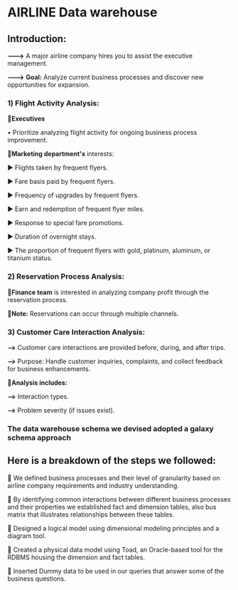 # AIRLINE Data warehouse

## Introduction:
**--->** A major airline company hires you to assist the executive management.

**--->**	**Goal:** Analyze current business processes and discover new opportunities for expansion.

### 1) Flight Activity Analysis:
🔸**Executives** 

• Prioritize analyzing flight activity for ongoing business process improvement.

🔸**Marketing department's** interests:

▶	Flights taken by frequent flyers.                                                                 

▶	Fare basis paid by frequent flyers.

▶ Frequency of upgrades by frequent flyers.                                                         

▶	Earn and redemption of frequent flyer miles.

▶	Response to special fare promotions.

▶	Duration of overnight stays.

▶	The proportion of frequent flyers with gold, platinum, aluminum, or titanium status.

### 2) Reservation Process Analysis:

🔸**Finance team** is interested in analyzing company profit through the reservation process.

🔸**Note:** Reservations can occur through multiple channels.

### 3) Customer Care Interaction Analysis:
**-->** Customer care interactions are provided before, during, and after trips.

**-->** Purpose: Handle customer inquiries, complaints, and collect feedback for business enhancements.

🔸**Analysis includes:**

**-->**	Interaction types.

**-->**	Problem severity (if issues exist).

### The data warehouse schema we devised adopted a **galaxy schema** approach

##  Here is a breakdown of the steps we followed:

 📌 We defined business processes and their level of granularity based on airline company requirements and industry understanding.

 📌 By identifying common interactions between different business processes and their properties we established fact and dimension tables, also bus matrix that illustrates relationships between these tables.

 📌 Designed a logical model using dimensional modeling principles and a diagram tool.
 
 📌 Created a physical data model using Toad, an Oracle-based tool for the RDBMS housing the dimension and fact tables.

 📌 Inserted Dummy data to be used in our queries that answer some of the business questions.


